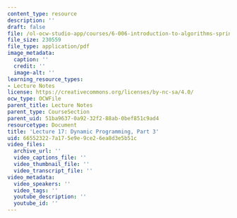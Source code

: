 ```yaml
---
content_type: resource
description: ''
draft: false
file: /ol-ocw-studio-app/courses/6-006-introduction-to-algorithms-spring-2020/665523227a175e9e9ce26ea8d3e5b51c_MIT6_006S20_lec17.pdf
file_size: 230559
file_type: application/pdf
image_metadata:
  caption: ''
  credit: ''
  image-alt: ''
learning_resource_types:
- Lecture Notes
license: https://creativecommons.org/licenses/by-nc-sa/4.0/
ocw_type: OCWFile
parent_title: Lecture Notes
parent_type: CourseSection
parent_uid: 51ba9637-0a92-32f2-88ab-0bef851c9ad4
resourcetype: Document
title: 'Lecture 17: Dynamic Programming, Part 3'
uid: 66552322-7a17-5e9e-9ce2-6ea8d3e5b51c
video_files:
  archive_url: ''
  video_captions_file: ''
  video_thumbnail_file: ''
  video_transcript_file: ''
video_metadata:
  video_speakers: ''
  video_tags: ''
  youtube_description: ''
  youtube_id: ''
---
```

